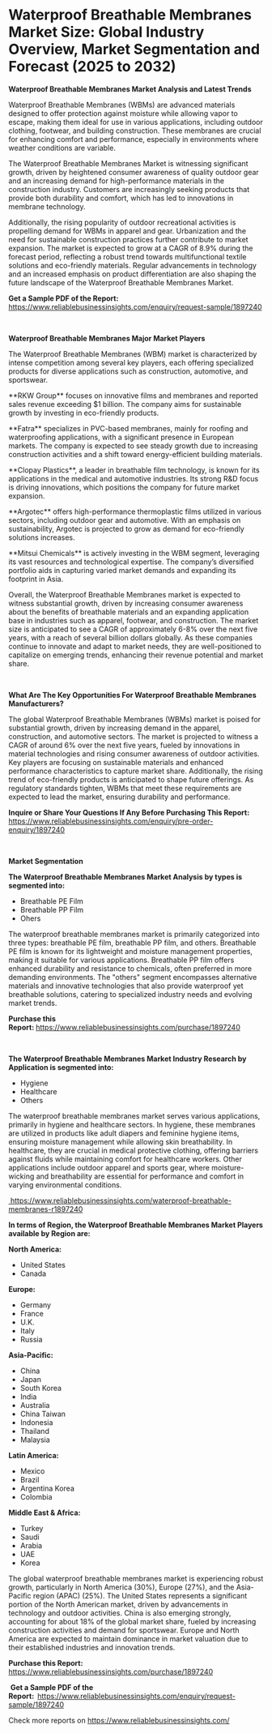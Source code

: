 <p><h1>Waterproof Breathable Membranes Market Size: Global Industry Overview, Market Segmentation and Forecast (2025 to 2032)</h1></p><p><strong>Waterproof Breathable Membranes Market Analysis and Latest Trends</strong></p>
<p><p>Waterproof Breathable Membranes (WBMs) are advanced materials designed to offer protection against moisture while allowing vapor to escape, making them ideal for use in various applications, including outdoor clothing, footwear, and building construction. These membranes are crucial for enhancing comfort and performance, especially in environments where weather conditions are variable.</p><p>The Waterproof Breathable Membranes Market is witnessing significant growth, driven by heightened consumer awareness of quality outdoor gear and an increasing demand for high-performance materials in the construction industry. Customers are increasingly seeking products that provide both durability and comfort, which has led to innovations in membrane technology.</p><p>Additionally, the rising popularity of outdoor recreational activities is propelling demand for WBMs in apparel and gear. Urbanization and the need for sustainable construction practices further contribute to market expansion. The market is expected to grow at a CAGR of 8.9% during the forecast period, reflecting a robust trend towards multifunctional textile solutions and eco-friendly materials. Regular advancements in technology and an increased emphasis on product differentiation are also shaping the future landscape of the Waterproof Breathable Membranes Market.</p></p>
<p><strong>Get a Sample PDF of the Report:&nbsp;</strong> <a href="https://www.reliablebusinessinsights.com/enquiry/request-sample/1897240?utm_campaign=101&utm_medium=2&utm_source=Github&utm_content=ia&utm_term=30012025&utm_id=waterproof-breathable-membranes">https://www.reliablebusinessinsights.com/enquiry/request-sample/1897240</a></p>
<p>&nbsp;</p>
<p><strong>Waterproof Breathable Membranes Major Market Players</strong></p>
<p><p>The Waterproof Breathable Membranes (WBM) market is characterized by intense competition among several key players, each offering specialized products for diverse applications such as construction, automotive, and sportswear.</p><p>**RKW Group** focuses on innovative films and membranes and reported sales revenue exceeding $1 billion. The company aims for sustainable growth by investing in eco-friendly products.</p><p>**Fatra** specializes in PVC-based membranes, mainly for roofing and waterproofing applications, with a significant presence in European markets. The company is expected to see steady growth due to increasing construction activities and a shift toward energy-efficient building materials.</p><p>**Clopay Plastics**, a leader in breathable film technology, is known for its applications in the medical and automotive industries. Its strong R&D focus is driving innovations, which positions the company for future market expansion.</p><p>**Argotec** offers high-performance thermoplastic films utilized in various sectors, including outdoor gear and automotive. With an emphasis on sustainability, Argotec is projected to grow as demand for eco-friendly solutions increases.</p><p>**Mitsui Chemicals** is actively investing in the WBM segment, leveraging its vast resources and technological expertise. The company’s diversified portfolio aids in capturing varied market demands and expanding its footprint in Asia.</p><p>Overall, the Waterproof Breathable Membranes market is expected to witness substantial growth, driven by increasing consumer awareness about the benefits of breathable materials and an expanding application base in industries such as apparel, footwear, and construction. The market size is anticipated to see a CAGR of approximately 6-8% over the next five years, with a reach of several billion dollars globally. As these companies continue to innovate and adapt to market needs, they are well-positioned to capitalize on emerging trends, enhancing their revenue potential and market share.</p></p>
<p>&nbsp;</p>
<p><strong>What Are The Key Opportunities For Waterproof Breathable Membranes Manufacturers?</strong></p>
<p><p>The global Waterproof Breathable Membranes (WBMs) market is poised for substantial growth, driven by increasing demand in the apparel, construction, and automotive sectors. The market is projected to witness a CAGR of around 6% over the next five years, fueled by innovations in material technologies and rising consumer awareness of outdoor activities. Key players are focusing on sustainable materials and enhanced performance characteristics to capture market share. Additionally, the rising trend of eco-friendly products is anticipated to shape future offerings. As regulatory standards tighten, WBMs that meet these requirements are expected to lead the market, ensuring durability and performance.</p></p>
<p><strong>Inquire or Share Your Questions If Any Before Purchasing This Report:</strong> <a href="https://www.reliablebusinessinsights.com/enquiry/pre-order-enquiry/1897240?utm_campaign=101&utm_medium=2&utm_source=Github&utm_content=ia&utm_term=30012025&utm_id=waterproof-breathable-membranes">https://www.reliablebusinessinsights.com/enquiry/pre-order-enquiry/1897240</a></p>
<p>&nbsp;</p>
<p><strong>Market Segmentation</strong></p>
<p><strong>The Waterproof Breathable Membranes Market Analysis by types is segmented into:</strong></p>
<p><ul><li>Breathable PE Film</li><li>Breathable PP Film</li><li>Ohers</li></ul></p>
<p><p>The waterproof breathable membranes market is primarily categorized into three types: breathable PE film, breathable PP film, and others. Breathable PE film is known for its lightweight and moisture management properties, making it suitable for various applications. Breathable PP film offers enhanced durability and resistance to chemicals, often preferred in more demanding environments. The "others" segment encompasses alternative materials and innovative technologies that also provide waterproof yet breathable solutions, catering to specialized industry needs and evolving market trends.</p></p>
<p><strong>Purchase this Report:&nbsp;</strong><a href="https://www.reliablebusinessinsights.com/purchase/1897240?utm_campaign=101&utm_medium=2&utm_source=Github&utm_content=ia&utm_term=30012025&utm_id=waterproof-breathable-membranes">https://www.reliablebusinessinsights.com/purchase/1897240</a></p>
<p>&nbsp;</p>
<p><strong>The Waterproof Breathable Membranes Market Industry Research by Application is segmented into:</strong></p>
<p><ul><li>Hygiene</li><li>Healthcare</li><li>Others</li></ul></p>
<p><p>The waterproof breathable membranes market serves various applications, primarily in hygiene and healthcare sectors. In hygiene, these membranes are utilized in products like adult diapers and feminine hygiene items, ensuring moisture management while allowing skin breathability. In healthcare, they are crucial in medical protective clothing, offering barriers against fluids while maintaining comfort for healthcare workers. Other applications include outdoor apparel and sports gear, where moisture-wicking and breathability are essential for performance and comfort in varying environmental conditions.</p></p>
<p><a href="https://www.reliablebusinessinsights.com/waterproof-breathable-membranes-r1897240?utm_campaign=101&utm_medium=2&utm_source=Github&utm_content=ia&utm_term=30012025&utm_id=waterproof-breathable-membranes">&nbsp;https://www.reliablebusinessinsights.com/waterproof-breathable-membranes-r1897240</a></p>
<p><strong>In terms of Region, the Waterproof Breathable Membranes Market Players available by Region are:</strong></p>
<p>
    <p> <strong> North America: </strong>
        <ul>
            <li>United States</li>
            <li>Canada</li>
        </ul>
        </p> 
    <p> <strong> Europe: </strong>
        <ul>
            <li>Germany</li>
            <li>France</li>
            <li>U.K.</li>
            <li>Italy</li>
            <li>Russia</li>
        </ul>
        </p> 
    <p> <strong> Asia-Pacific: </strong>
        <ul>
            <li>China</li>
            <li>Japan</li>
            <li>South Korea</li>
            <li>India</li>
            <li>Australia</li>
            <li>China Taiwan</li>
            <li>Indonesia</li>
            <li>Thailand</li>
            <li>Malaysia</li>
        </ul>
        </p> 
    <p> <strong> Latin America: </strong>
        <ul>
            <li>Mexico</li>
            <li>Brazil</li>
            <li>Argentina Korea</li>
            <li>Colombia</li>
        </ul>
        </p> 
    <p> <strong> Middle East & Africa: </strong>
        <ul>
            <li>Turkey</li>
            <li>Saudi</li>
            <li>Arabia</li>
            <li>UAE</li>
            <li>Korea</li>
        </ul>
    </p>
    </p>
<p><p>The global waterproof breathable membranes market is experiencing robust growth, particularly in North America (30%), Europe (27%), and the Asia-Pacific region (APAC) (25%). The United States represents a significant portion of the North American market, driven by advancements in technology and outdoor activities. China is also emerging strongly, accounting for about 18% of the global market share, fueled by increasing construction activities and demand for sportswear. Europe and North America are expected to maintain dominance in market valuation due to their established industries and innovation trends.</p></p>
<p><strong>Purchase this Report: </strong><a href="https://www.reliablebusinessinsights.com/purchase/1897240?utm_campaign=101&utm_medium=2&utm_source=Github&utm_content=ia&utm_term=30012025&utm_id=waterproof-breathable-membranes">https://www.reliablebusinessinsights.com/purchase/1897240</a></p>
<p>&nbsp;<strong>Get a Sample PDF of the Report:&nbsp;&nbsp;</strong><a href="https://www.reliablebusinessinsights.com/enquiry/request-sample/1897240?utm_campaign=101&utm_medium=2&utm_source=Github&utm_content=ia&utm_term=30012025&utm_id=waterproof-breathable-membranes">https://www.reliablebusinessinsights.com/enquiry/request-sample/1897240</a></p>
<p><strong></strong></p>
<p>Check more reports on <a href="https://www.reliablebusinessinsights.com/?utm_campaign=101&utm_medium=2&utm_source=Github&utm_content=ia&utm_term=30012025&utm_id=waterproof-breathable-membranes">https://www.reliablebusinessinsights.com/</a></p>